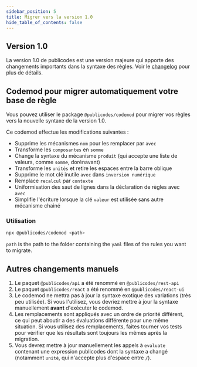 ```yaml
---
sidebar_position: 5
title: Migrer vers la version 1.0
hide_table_of_contents: false
---
```


## Version 1.0

La version 1.0 de publicodes est une version majeure qui apporte des changements importants dans la syntaxe des règles.
Voir le [changelog](https://github.com/publicodes/publicodes/blob/master/CHANGELOG.md) pour plus de détails.

## Codemod pour migrer automatiquement votre base de règle

Vous pouvez utiliser le package `@publicodes/codemod` pour migrer vos règles vers la nouvelle syntaxe de la version 1.0.

Ce codemod effectue les modifications suivantes :

- Supprime les mécanismes `nom` pour les remplacer par `avec`
- Transforme les `composantes` en `somme`
- Change la syntaxe du mécanisme `produit` (qui accepte une liste de valeurs, comme `somme`, dorénavant)
- Transforme les `unités` et retire les espaces entre la barre oblique
- Supprime le mot clé inutile `avec` dans `inversion numérique`
- Remplace `recalcul` par `contexte`
- Uniformisation des saut de lignes dans la déclaration de règles avec `avec`
- Simplifie l'écriture lorsque la clé `valeur` est utilisée sans autre mécanisme chainé

### Utilisation

```bash npm2yarn
npx @publicodes/codemod <path>
```

`path` is the path to the folder containing the `yaml` files of the rules you want to migrate.

## Autres changements manuels

1. Le paquet `@publicodes/api` a été renommé en `@publicodes/rest-api`
1. Le paquet `@publicodes/react` a été renommé en `@publicodes/react-ui`
1. Le codemod ne mettra pas à jour la syntaxe exotique des variations (très peu utilisée). Si vous l'utilisez, vous devriez mettre à jour la syntaxe manuellement **avant** d'exécuter le codemod.
1. Les remplacements sont appliqués avec un ordre de priorité différent, ce qui peut aboutir a des évaluations différente pour une même situation. Si vous utilisez des remplacements, faites tourner vos tests pour vérifier que les résultats sont toujours les mêmes après la migration.
1. Vous devrez mettre à jour manuellement les appels à `evaluate` contenant une expression publicodes dont la syntaxe a changé (notamment `unité`, qui n'accepte plus d'espace entre `/`).
